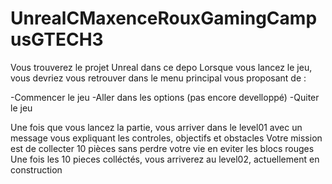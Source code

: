 # UnrealCMaxenceRouxGamingCampusGTECH3

Vous trouverez le projet Unreal dans ce depo
Lorsque vous lancez le jeu, vous devriez vous retrouver dans le menu principal vous proposant de :

-Commencer le jeu
-Aller dans les options (pas encore develloppé)
-Quiter le jeu

Une fois que vous lancez la partie, vous arriver dans le level01 avec un message vous expliquant les controles, objectifs et obstacles
Votre mission est de collecter 10 pièces sans perdre votre vie en eviter les blocs rouges
Une fois les 10 pieces colléctés, vous arriverez au level02, actuellement en construction
